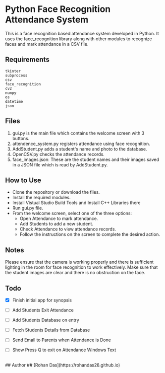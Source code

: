 # Python Face Recognition Attendance System
This is a face recognition based attendance system developed in Python. It uses the face_recognition library along with other modules to recognize faces and mark attendance in a CSV file.

## Requirements
```
tkinter
subprocess
csv
face_recognition
cv2
numpy
os
datetime
json
```

## Files
1. gui.py is the main file which contains the welcome screen with 3 buttons.
2. attendence_system.py registers attendance using face recognition.
3. AddStudent.py adds a student's name and photo to the database.
4. OpenCSV.py checks the attendance records.
5. face_images.json: These are the student names and their images saved in a JSON file which is read by AddStudent.py.

## How to Use

- Clone the repository or download the files.
- Install the required modules.
- Install Vistual Studio Build Tools and Install C++ Libraries there 
- Run gui.py file.
- From the welcome screen, select one of the three options:
  - Open Attendance to mark attendance.
  - Add Students to add a new student.
  - Check Attendance to view attendance records.
  - Follow the instructions on the screen to complete the desired action.
## Notes
Please ensure that the camera is working properly and there is sufficient lighting in the room for face recognition to work effectively.
Make sure that the student images are clear and there is no obstruction on the face.

## Todo
- [x] Finish initial app for synopsis
- [ ] Add Students Exit Attendance
- [ ] Add Students Database on entry 
- [ ] Fetch Students Details from Database
- [ ] Send Email to Parents when Attendance is Done  
- [ ] Show Press Q to exit on Attendance Windows Text


<br>
## Author
## [Rohan Das](https://rohandas28.github.io)
